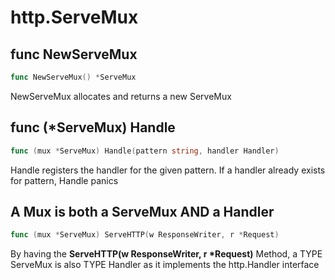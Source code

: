 <!-- markdownlint-disable MD033 -->

# http.ServeMux

<h2>func NewServeMux</h2>

```go
func NewServeMux() *ServeMux
```

NewServeMux allocates and returns a new ServeMux

<h2>func (*ServeMux) Handle</h2>

```go
func (mux *ServeMux) Handle(pattern string, handler Handler)
```

Handle registers the handler for the given pattern. If a handler already exists for pattern, Handle panics

<h2>A Mux is both a ServeMux AND a Handler</h2>

```go
func (mux *ServeMux) ServeHTTP(w ResponseWriter, r *Request)
```

By having the <strong>ServeHTTP(w ResponseWriter, r *Request)</strong> Method, a TYPE ServeMux is also TYPE Handler as it implements the http.Handler interface

